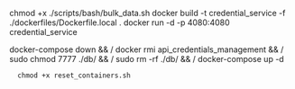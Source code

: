 chmod +x ./scripts/bash/bulk_data.sh
docker build -t credential_service -f ./dockerfiles/Dockerfile.local .
docker run -d -p 4080:4080 credential_service

docker-compose down && /
      docker rmi api_credentials_management && /
      sudo chmod 7777 ./db/ &&  /
      sudo rm -rf ./db/ && /
      docker-compose up -d


      chmod +x reset_containers.sh
